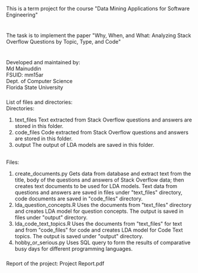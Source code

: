 This is a term project for the course "Data Mining Applications for Software Engineering"
#
The task is to implement the paper "Why, When, and What: Analyzing Stack Overflow Questions by Topic, Type, and Code"  
#  
  
Developed and maintained by:  
Md Mainuddin  
FSUID: mm15ar  
Dept. of Computer Science  
Florida State University  
###  
  
List of files and directories:  
Directories:
1. text_files		Text extracted from Stack Overflow questions and answers are stored in this folder.  
2. code_files	Code extracted from Stack Overflow questions and answers are stored in this folder.  
3. output			The output of LDA models are saved in this folder.  
##
Files:  
1. create_documents.py		Gets data from database and extract text from the title, body of the questions and answers of Stack Overflow data; then creates text documents to be used for LDA models. Text data from questions and answers are saved in files under "text_files" directory, code documents are saved in "code_files" directory.  
2. lda_question_concepts.R	Uses the documents from "text_files" directory and creates LDA model for question concepts. The output is saved in files under "output" directory.  
3. lda_code_text_topics.R		Uses the documents from "text_files" for text and from "code_files" for code and creates LDA model for Code Text topics. The output is saved under "output" directory.  
4. hobby_or_serious.py		Uses SQL query to form the results of comparative busy days for different programming languages.  
#####  
Report of the project: Project Report.pdf  
